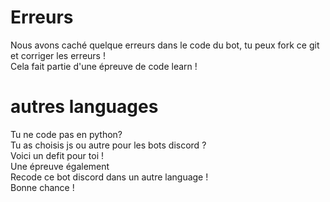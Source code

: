 # Erreurs
Nous avons caché quelque erreurs dans le code du bot, tu peux fork ce git et corriger les erreurs !
<br>
Cela fait partie d'une épreuve de code learn !
# autres languages
Tu ne code pas en python?
<br>
Tu as choisis js ou autre pour les bots discord ?
<br>
Voici un defit pour toi !
<br>
Une épreuve également
<br>
Recode ce bot discord dans un autre language !
<br>
Bonne chance !
